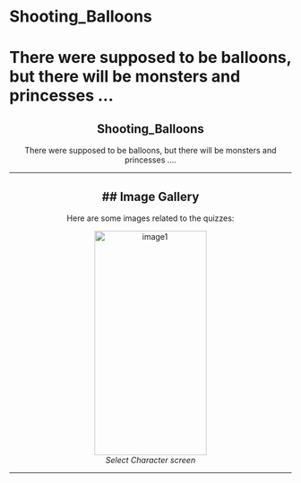 # Shooting_Balloons
# There were supposed to be balloons, but there will be monsters and princesses ...
<h2 align="center">Shooting_Balloons</h2>
<p align="center">There were supposed to be balloons, but there will be monsters and princesses ....</p>

---

<h2 align="center" color="black">## Image Gallery</h2>

<p align="center">Here are some images related to the quizzes:</p>

<p align="center">
  <img alt="image1" src="https://github.com/MichaelXerxes/Quizzes/assets/81194285/a3fd10bf-5a22-4e22-9f4d-f74ef4814bee"   width="200" height="400">
 
  <br>
  <em>Select Character screen</em>
</p>

---
